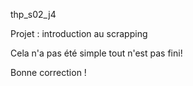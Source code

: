 
thp_s02_j4

Projet : introduction au scrapping

Cela n'a pas été simple tout n'est pas fini!

Bonne correction !
